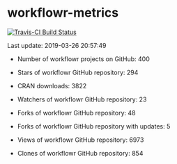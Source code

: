 
<!-- README.md is generated from README.Rmd. Please edit that file -->
workflowr-metrics
=================

[![Travis-CI Build Status](https://travis-ci.org/workflowr/workflowr-metrics.svg?branch=master)](https://travis-ci.org/workflowr/workflowr-metrics)

Last update: 2019-03-26 20:57:49

-   Number of workflowr projects on GitHub: 400

-   Stars of workflowr GitHub repository: 294

-   CRAN downloads: 3822

-   Watchers of workflowr GitHub repository: 23

-   Forks of workflowr GitHub repository: 48

-   Forks of workflowr GitHub repository with updates: 5

-   Views of workflowr GitHub repository: 6973

-   Clones of workflowr GitHub repository: 854
